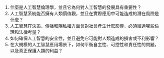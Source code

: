 1. 什麼是人工智慧倫理學，並且它為何對人工智慧的發展具有重要性？
2. 人工智慧系統能否擁有人類價值觀，並且在實際應用中可能造成的潛在風險是什麼？
3. 人工智慧在決策、傳播和隱私權方面會對社會產生什麼影響，必須經過哪些倫理和法律考量？
4. 如何確保人工智慧的安全性，並且避免它可能對人類造成的損害或不利影響？
5. 在大規模的人工智慧應用場景下，如何平衡自主性、可控性和責任性的問題，以及真正保護人類的利益？